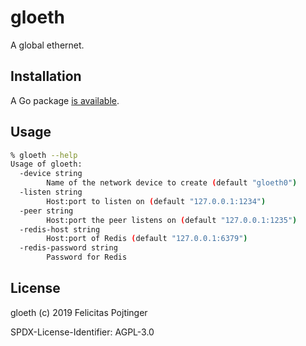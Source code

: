 # gloeth

A global ethernet.

## Installation

A Go package [is available](https://godoc.org/github.com/pojntfx/gloeth).

## Usage

```bash
% gloeth --help   
Usage of gloeth:
  -device string
        Name of the network device to create (default "gloeth0")
  -listen string
        Host:port to listen on (default "127.0.0.1:1234")
  -peer string
        Host:port the peer listens on (default "127.0.0.1:1235")
  -redis-host string
        Host:port of Redis (default "127.0.0.1:6379")
  -redis-password string
        Password for Redis
```

## License

gloeth (c) 2019 Felicitas Pojtinger

SPDX-License-Identifier: AGPL-3.0